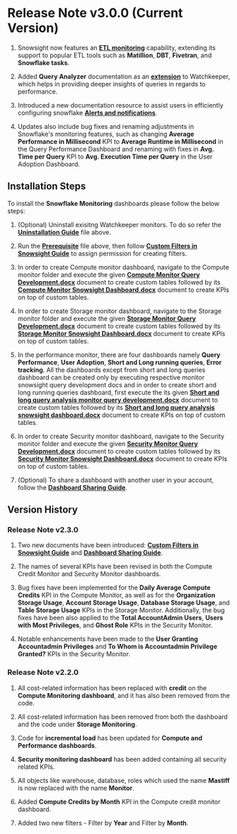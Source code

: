# Release Note v3.0.0 (Current Version)

1) Snowsight now features an [**ETL monitoring**](https://github.com/bpjena/data-apps/tree/main/ETL%20Monitoring) capability, extending its support to popular ETL tools such as **Matillion**, **DBT**, **Fivetran**, and **Snowflake tasks**.

2) Added **Query Analyzer** documentation as an [**extension**](https://github.com/bpjena/data-apps/tree/main/Snowflake%20Monitoring/Extensions/Query%20Analyzer) to Watchkeeper, which helps in providing deeper insights of queries in regards to performance.

3) Introduced a new documentation resource to assist users in efficiently configuring snowflake [**Alerts and notifications**](https://github.com/bpjena/data-apps/blob/main/Snowflake%20Monitoring/Additional%20Documents/Snowflake%20Alerts%20_%20Notifications.docx).

4) Updates also include bug fixes and renaming adjustments in Snowflake's monitoring features, such as changing **Average Performance in Millisecond** KPI to **Average Runtime in Millisecond** in the Query Performance Dashboard and renaming with fixes in **Avg. Time per Query** KPI to **Avg. Execution Time per Query** in the User Adoption Dashboard.



## Installation Steps

To install the **Snowflake Monitoring** dashboards please follow the below steps:

1) (Optional) Uninstall exisitng Watchkeeper monitors. To do so refer the [**Uninstallation Guide**](https://github.com/bpjena/data-apps/blob/main/Snowflake%20Monitoring/Uninstall.txt) file above.

2) Run the [**Prerequisite**](https://github.com/bpjena/data-apps/blob/main/Snowflake%20Monitoring/Prerequisite.txt) file above, then follow [**Custom Filters in Snowsight Guide**](https://github.com/bpjena/data-apps/blob/main/Snowflake%20Monitoring/Additional%20Documents/Custom%20Filters%20in%20Snowsight%20Guide.docx) to assign permission for creating filters.

3) In order to create Compute monitor dashboard, navigate to the Compute monitor folder and execute the given [**Compute Monitor Query Development.docx**](https://github.com/bpjena/data-apps/blob/main/Snowflake%20Monitoring/Compute%20Monitor/Compute%20Monitor%20Query%20Development.docx) document to create custom tables followed by its [**Compute Monitor Snowsight Dashboard.docx**](https://github.com/bpjena/data-apps/blob/main/Snowflake%20Monitoring/Compute%20Monitor/Compute%20Monitor%20Snowsight%20Dashboard.docx) document to create KPIs on top of custom tables.

4) In order to create Storage monitor dashboard, navigate to the Storage monitor folder and execute the given [**Storage Monitor Query Development.docx**](https://github.com/bpjena/data-apps/blob/main/Snowflake%20Monitoring/Storage%20Monitor/Storage%20Monitor%20Query%20Development.docx) document to create custom tables followed by its [**Storage Monitor Snowsight Dashboard.docx**](https://github.com/bpjena/data-apps/blob/main/Snowflake%20Monitoring/Storage%20Monitor/Storage%20Monitor%20Snowsight%20Dashboard.docx) document to create KPIs on top of custom tables.

5) In the performance monitor, there are four dashboards namely **Query Performance**, **User Adoption**, **Short and Long running queries**, **Error tracking**. All the dashboards except from short and long queries dashboard can be created only by executing respective monitor snowsight query development docs and in order to create short and long running queries dashboard, first execute the its given [**Short and long query analysis monitor query development.docx**](https://github.com/bpjena/data-apps/blob/main/Snowflake%20Monitoring/Performance%20Monitor/Short%20and%20long%20query%20analysis%20monitor%20query%20development.docx) document to create custom tables followed by its [**Short and long query analysis snowsight dashboard.docx**](https://github.com/bpjena/data-apps/blob/main/Snowflake%20Monitoring/Performance%20Monitor/Short%20and%20long%20query%20analysis%20snowsight%20dashboard.docx) document to create KPIs on top of custom tables.

6) In order to create Security monitor dashboard, navigate to the Security monitor folder and execute the given [**Security Monitor Query Development.docx**](https://github.com/bpjena/data-apps/blob/main/Snowflake%20Monitoring/Security%20Monitor/Security%20Monitor%20Query%20Development.docx) document to create custom tables followed by its [**Security Monitor Snowsight Dashboard.docx**](https://github.com/bpjena/data-apps/blob/main/Snowflake%20Monitoring/Security%20Monitor/Security%20Monitor%20Snowsight%20Dashboard.docx) document to create KPIs on top of custom tables.

7) (Optional) To share a dashboard with another user in your account, follow the [**Dashboard Sharing Guide**](https://github.com/bpjena/data-apps/blob/main/Snowflake%20Monitoring/Additional%20Documents/Dashboard%20Sharing%20Guide.docx). 


## Version History

### Release Note v2.3.0 

1) Two new documents have been introduced: [**Custom Filters in Snowsight Guide**](https://github.com/bpjena/data-apps/blob/main/Snowflake%20Monitoring/Additional%20Documents/Custom%20Filters%20in%20Snowsight%20Guide.docx) and [**Dashboard Sharing Guide**](https://github.com/bpjena/data-apps/blob/main/Snowflake%20Monitoring/Additional%20Documents/Dashboard%20Sharing%20Guide.docx).

2) The names of several KPIs have been revised in both the Compute Credit Monitor and Security Monitor dashboards.

3) Bug fixes have been implemented for the **Daily Average Compute Credits** KPI in the Compute Monitor, as well as for the **Organization Storage Usage**, **Account Storage Usage**, **Database Storage Usage**, and **Table Storage Usage** KPIs in the Storage Monitor. Additionally, the bug fixes have been also applied to the **Total AccountAdmin Users**, **Users with Most Privileges**, and **Ghost Role** KPIs in the Security Monitor.

4) Notable enhancements have been made to the **User Granting Accountadmin Privileges** and **To Whom is Accountadmin Privilege Granted?** KPIs in the Security Monitor.

### Release Note v2.2.0

1) All cost-related information has been replaced with **credit** on the **Compute Monitoring dashboard**, and it has also been removed from the code.

2) All cost-related information has been removed from both the dashboard and the code under **Storage Monitoring**.

3) Code for **incremental load** has been updated for **Compute and Performance dashboards**.

4) **Security monitoring dashboard** has been added containing all security related KPIs.

5) All objects like warehouse, database, roles which used the name **Mastiff** is now replaced with the name **Monitor**.

6) Added **Compute Credits by Month** KPI in the Compute credit monitor dashboard.

7) Added two new filters - Filter by **Year** and Filter by **Month**.
